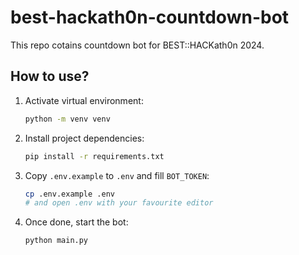 # best-hackath0n-countdown-bot

This repo cotains countdown bot for BEST::HACKath0n 2024.

## How to use?

1. Activate virtual environment:

    ```bash
    python -m venv venv
    ```

2. Install project dependencies:

    ```bash
    pip install -r requirements.txt
    ```

3. Copy `.env.example` to `.env` and fill `BOT_TOKEN`:

    ```bash
    cp .env.example .env
    # and open .env with your favourite editor
    ```

4. Once done, start the bot:

    ```bash
    python main.py
    ```
